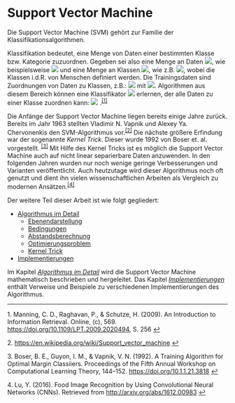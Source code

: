 # Support Vector Machine

Die Support Vector Machine (SVM) gehört zur Familie der Klassifikationsalgorithmen.

Klassifikation bedeutet, eine Menge von Daten einer bestimmten Klasse bzw. Kategorie zuzuordnen.
Gegeben sei also eine Menge an Daten ![](https://latex.codecogs.com/gif.latex?\mathbb{D}=\left\{d_1,\cdots,d_n\right\}), wie beispielsweise ![](https://latex.codecogs.com/gif.latex?\left&space;\{&space;Berlin,&space;China,&space;Deutschland,&space;Rom&space;\right&space;\}) und eine Menge an Klassen ![](https://latex.codecogs.com/gif.latex?\mathbb{C}=\{c_1,\cdots,c_k\}), wie z.B. ![](https://latex.codecogs.com/gif.latex?\left&space;\{&space;Land,&space;Hauptstadt&space;\right&space;\}), wobei die Klassen i.d.R. von Menschen definiert werden. Die Trainingsdaten sind Zuordnungen von Daten zu Klassen, z.B.: ![](https://latex.codecogs.com/gif.latex?\langle&space;d,c\rangle&space;=&space;\langle&space;China,Land\rangle) mit ![](https://latex.codecogs.com/gif.latex?\langle&space;d,c\rangle&space;\in&space;\mathbb{D}&space;\times&space;\mathbb{C}). Algorithmen aus diesem Bereich können eine Klassifikator ![](https://latex.codecogs.com/gif.latex?\gamma) erlernen, der alle Daten zu einer Klasse zuordnen kann: ![](https://latex.codecogs.com/gif.latex?\gamma:&space;\mathbb{D}\to\mathbb{C}) .<sup id="manning2009a">[[1]](#manning2009)</sup>

Die Anfänge der Support Vector Machine liegen bereits einige Jahre zurück.
Bereits im Jahr 1963 stellten Vladimir N. Vapnik und Alexey Ya. Chervonenkis den SVM-Algorithmus vor.<sup id="svdwikia">[[2]](#svdwiki)</sup>
Die nächste größere Erfindung war der sogenannte *Kernel Trick*. Dieser wurde 1992 von Boser et. al. vorgestellt. <sup id="boser1992a">[[3]](#boser1992)</sup>
Mit Hilfe des Kernel Tricks ist es möglich die Support Vector Machine auch auf nicht linear separierbare Daten anzuwenden. In den folgenden Jahren wurden nur noch wenige geringe Verbesserungen und Varianten veröffentlicht. Auch heutzutage wird dieser Algorithmus noch oft genutzt und dient ihn vielen wissenschaftlichen Arbeiten als Vergleich zu modernen Ansätzen.<sup id="Lu2016a">[[4]](#Lu2016)</sup>


Der weitere Teil dieser Arbeit ist wie folgt gegliedert:

* [Algorithmus im Detail](support-vector-machine/algorithmus-im-detail.md)
  * [Ebenendarstellung](support-vector-machine/algorithmus-im-detail.md)
  * [Bedingungen](support-vector-machine/algorithmus-im-detail.md)
  * [Abstandsberechnung](support-vector-machine/algorithmus-im-detail.md)
  * [Optimierungsproblem](support-vector-machine/algorithmus-im-detail.md)
  * [Kernel Trick](support-vector-machine/algorithmus-im-detail.md)
* [Implementierungen](support-vector-machine/implementierungen.md)

Im Kapitel *[Algorithmus im Detail](support-vector-machine/algorithmus-im-detail.md)* wird die Support Vector Machine mathematisch beschrieben und hergeleitet. Das Kapitel *[Implementierungen](support-vector-machine/implementierungen.md)* enthält Verweise und Beispiele zu verschiedenen Implementierungen des Algorithmus.

___
<b id="manning2009"></b>1. Manning, C. D., Raghavan, P., & Schutze, H. (2009). An Introduction to Information Retrieval. Online, (c), 569. https://doi.org/10.1109/LPT.2009.2020494, S. 256 [↩](#manning2009a)

<b id="svdwiki"></b>2. https://en.wikipedia.org/wiki/Support_vector_machine [↩](#svdwikia)

<b id="boser1992"></b>3. Boser, B. E., Guyon, I. M., & Vapnik, V. N. (1992). A Training Algorithm for Optimal Margin Classiiers. Proceedings of the Fifth Annual Workshop on Computational Learning Theory, 144–152. https://doi.org/10.1.1.21.3818 [↩](#boser1992a)

<b id="Lu2016"></b>4. Lu, Y. (2016). Food Image Recognition by Using Convolutional Neural Networks (CNNs). Retrieved from http://arxiv.org/abs/1612.00983 [↩](#Lu2016a)

